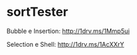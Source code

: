 # sortTester

Bubble e Insertion: http://1drv.ms/1Mmp5ui

Selection e Shell: http://1drv.ms/1AcXXrY
